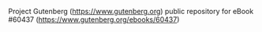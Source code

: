 Project Gutenberg (https://www.gutenberg.org) public repository for eBook #60437 (https://www.gutenberg.org/ebooks/60437)
